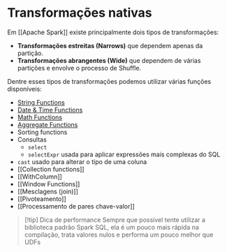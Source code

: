 # Transformações nativas

Em [[Apache Spark]] existe principalmente dois tipos de transformações:

- **Transformações estreitas (Narrows)** que dependem apenas da partição.
- **Transformações abrangentes (Wide)** que dependem de várias partições e envolve o processo de Shuffle.

Dentre esses tipos de transformações podemos utilizar várias funções disponíveis:

- [String Functions](https://sparkbyexamples.com/spark/spark-sql-functions/#string)
- [Date & Time Functions](https://sparkbyexamples.com/spark/spark-sql-functions/#date-time)
- [Math Functions](https://sparkbyexamples.com/spark/spark-sql-functions/#math)
- [Aggregate Functions](https://sparkbyexamples.com/spark/spark-sql-functions/#aggregate)
- Sorting functions
- Consultas
	- `select`
	- `selectExpr` usada para aplicar expressões mais complexas do SQL
- `cast` usado para alterar o tipo de uma coluna
- [[Collection functions]]
- [[WithColumn]]
- [[Window Functions]]
- [[Mesclagens (join)]]
- [[Pivoteamento]]
- [[Processamento de pares chave-valor]]

> [!tip] Dica de performance
> Sempre que possível tente utilizar a biblioteca padrão Spark SQL, ela é um pouco mais rápida na compilação, trata valores nulos e performa um pouco melhor que UDFs

